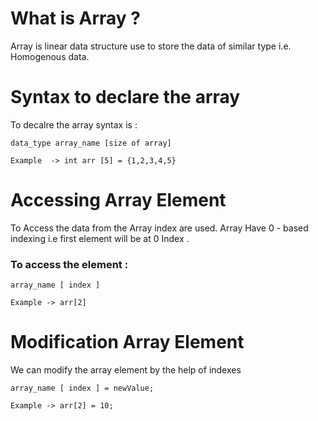 # What is Array ?

Array is linear data structure use to store the data of similar type i.e. Homogenous data.

# Syntax to declare the array

To decalre the array syntax is :

``` 
data_type array_name [size of array]

Example  -> int arr [5] = {1,2,3,4,5}
```

# Accessing Array Element 

To Access the data from the Array index are used. Array Have 0 - based indexing i.e first element will be at 0 Index .
 ### To access the element : 
 ```
 array_name [ index ]

Example -> arr[2] 

 ```

# Modification Array Element 
We can modify the array element by the help of indexes 
 ```
 array_name [ index ] = newValue;

Example -> arr[2] = 10;

 ```